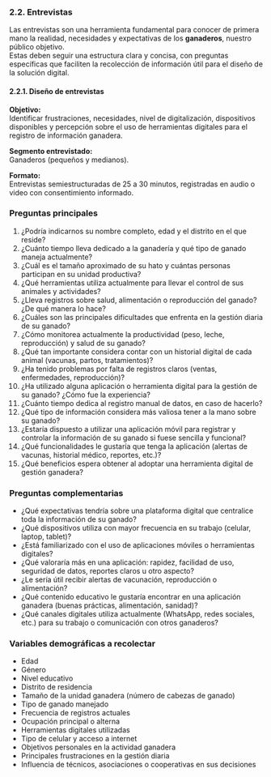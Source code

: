 <div id='2.2.'><h3>2.2. Entrevistas</h3></div>

Las entrevistas son una herramienta fundamental para conocer de primera mano la realidad, 
necesidades y expectativas de los **ganaderos**, nuestro público objetivo.  
Estas deben seguir una estructura clara y concisa, con preguntas específicas que faciliten 
la recolección de información útil para el diseño de la solución digital.

<div id='2.2.1.'><h4>2.2.1. Diseño de entrevistas</h4></div>

**Objetivo:**  
Identificar frustraciones, necesidades, nivel de digitalización, dispositivos disponibles 
y percepción sobre el uso de herramientas digitales para el registro de información ganadera.  

**Segmento entrevistado:**  
Ganaderos (pequeños y medianos).  

**Formato:**  
Entrevistas semiestructuradas de 25 a 30 minutos, registradas en audio o video con consentimiento informado.  

### Preguntas principales

1. ¿Podría indicarnos su nombre completo, edad y el distrito en el que reside?  
2. ¿Cuánto tiempo lleva dedicado a la ganadería y qué tipo de ganado maneja actualmente?  
3. ¿Cuál es el tamaño aproximado de su hato y cuántas personas participan en su unidad productiva?  
4. ¿Qué herramientas utiliza actualmente para llevar el control de sus animales y actividades?  
5. ¿Lleva registros sobre salud, alimentación o reproducción del ganado? ¿De qué manera lo hace?  
6. ¿Cuáles son las principales dificultades que enfrenta en la gestión diaria de su ganado?  
7. ¿Cómo monitorea actualmente la productividad (peso, leche, reproducción) y salud de su ganado?  
8. ¿Qué tan importante considera contar con un historial digital de cada animal (vacunas, partos, tratamientos)?  
9. ¿Ha tenido problemas por falta de registros claros (ventas, enfermedades, reproducción)?  
10. ¿Ha utilizado alguna aplicación o herramienta digital para la gestión de su ganado? ¿Cómo fue la experiencia?  
11. ¿Cuánto tiempo dedica al registro manual de datos, en caso de hacerlo?  
12. ¿Qué tipo de información considera más valiosa tener a la mano sobre su ganado?  
13. ¿Estaría dispuesto a utilizar una aplicación móvil para registrar y controlar la información de su ganado si fuese sencilla y funcional?  
14. ¿Qué funcionalidades le gustaría que tenga la aplicación (alertas de vacunas, historial médico, reportes, etc.)?  
15. ¿Qué beneficios espera obtener al adoptar una herramienta digital de gestión ganadera?  

### Preguntas complementarias

- ¿Qué expectativas tendría sobre una plataforma digital que centralice toda la información de su ganado?  
- ¿Qué dispositivos utiliza con mayor frecuencia en su trabajo (celular, laptop, tablet)?  
- ¿Está familiarizado con el uso de aplicaciones móviles o herramientas digitales?  
- ¿Qué valoraría más en una aplicación: rapidez, facilidad de uso, seguridad de datos, reportes claros u otro aspecto?  
- ¿Le sería útil recibir alertas de vacunación, reproducción o alimentación?  
- ¿Qué contenido educativo le gustaría encontrar en una aplicación ganadera (buenas prácticas, alimentación, sanidad)?  
- ¿Qué canales digitales utiliza actualmente (WhatsApp, redes sociales, etc.) para su trabajo o comunicación con otros ganaderos?  

### Variables demográficas a recolectar

- Edad  
- Género  
- Nivel educativo  
- Distrito de residencia  
- Tamaño de la unidad ganadera (número de cabezas de ganado)  
- Tipo de ganado manejado  
- Frecuencia de registros actuales  
- Ocupación principal o alterna  
- Herramientas digitales utilizadas  
- Tipo de celular y acceso a internet  
- Objetivos personales en la actividad ganadera  
- Principales frustraciones en la gestión diaria  
- Influencia de técnicos, asociaciones o cooperativas en sus decisiones  
